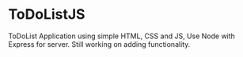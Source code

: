 # ToDoListJS
ToDoList Application using simple HTML, CSS and JS, Use Node with Express for server. 
Still working on adding functionality.
